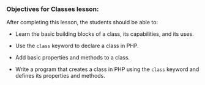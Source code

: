 ### Objectives for Classes lesson:

After completing this lesson, the students should be able to:

 - Learn the basic building blocks of a class, its capabilities, and its uses.  

 - Use the `class` keyword to declare a class in PHP.

 - Add basic properties and methods to a class.

 - Write a program that creates a class in PHP using the `class` keyword and defines its properties and methods.
